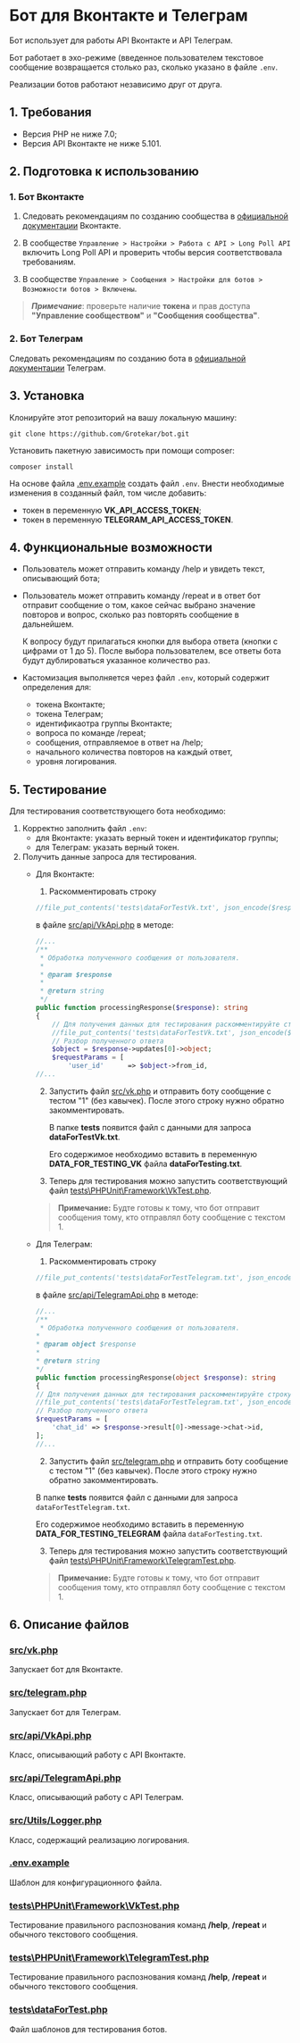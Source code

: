 # Бот для Вконтакте и Телеграм

Бот использует для работы API Вконтакте и API Телеграм.

Бот работает в эхо-режиме (введенное пользователем 
текстовое сообщение возвращается столько раз, 
сколько указано в файле `.env`.

Реализации ботов работают независимо друг от друга.

## 1. Требования
* Версия PHP не ниже 7.0;
* Версия API Вконтакте не ниже 5.101.

## 2. Подготовка к использованию
### 1. Бот Вконтакте
1. Следовать рекомендациям по созданию сообщества в 
[официальной документации](https://vk.com/dev/bots_docs) Вконтакте.

2. В сообществе `Управление > Настройки > Работа с API > Long Poll API`
 включить Long Poll API и проверить чтобы версия соответствовала 
 требованиям. 

3. В сообществе `Управление > Сообщения > Настройки для ботов > 
Возможности ботов > Включены`.

>***Примечание***: проверьте наличие **токена** и прав доступа 
**"Управление сообществом"** и **"Сообщения сообщества"**.

### 2. Бот Телеграм
Следовать рекомендациям по созданию бота в 
[официальной документации](https://core.telegram.org/bots#6-botfather) 
Телеграм.

## 3. Установка
Клонируйте этот репозиторий на вашу локальную машину:

    git clone https://github.com/Grotekar/bot.git

Установить пакетную зависимость при помощи composer:

    composer install

На основе файла [.env.example](https://github.com/Grotekar/bot/.env.example)
cоздать файл `.env`. Внести необходимые изменения в созданный файл,
том числе добавить:
* токен в переменную **VK_API_ACCESS_TOKEN**;
* токен в переменную **TELEGRAM_API_ACCESS_TOKEN**.

## 4. Функциональные возможности
- Пользователь может отправить команду /help и увидеть текст, 
описывающий бота;

- Пользователь может отправить команду /repeat и в ответ бот 
отправит сообщение о том, какое сейчас выбрано значение
повторов и вопрос, сколько раз повторять сообщение в дальнейшем.  

    К вопросу будут прилагаться кнопки для выбора ответа 
    (кнопки с цифрами от 1 до 5). После выбора пользователем, 
    все ответы бота будут дублироваться указанное количество раз.

- Кастомизация выполняется через файл `.env`, который
содержит определения для:  
    - токена Вконтакте;
    - токена Телеграм;
    - идентификаотра группы Вконтакте;
    - вопроса по команде /repeat;
    - сообщения, отправляемое в ответ на /help;
    - начального количества повторов на каждый ответ,
    - уровня логирования.

## 5. Тестирование
Для тестирования соответствующего бота необходимо:

1. Корректно заполнить файл `.env`:
    * для Вконтакте: указать верный токен и идентификатор группы;
    * для Телеграм: указать верный токен.
2. Получить данные запроса для тестирования.
    * Для Вконтакте:  
        1. Раскомментировать строку 
        ```php
        //file_put_contents('tests\dataForTestVk.txt', json_encode($response));
        ```
        в файле [src/api/VkApi.php](https://github.com/Grotekar/bot/src/api/VkApi.php)
        в методе:
        ```php
        //...
        /**
         * Обработка полученного сообщения от пользователя.
         *
         * @param $response
         *
         * @return string
         */
        public function processingResponse($response): string
        {
            // Для получения данных для тестирования раскомментируйте строку
            //file_put_contents('tests\dataForTestVk.txt', json_encode($response));
            // Разбор полученного ответа
            $object = $response->updates[0]->object;
            $requestParams = [
                'user_id'      => $object->from_id,
        //...
        ```
        2. Запустить файл [src/vk.php](https://github.com/Grotekar/bot/src/vk.php)
        и отправить боту сообщение с тестом "1" (без кавычек). После этого строку 
        нужно обратно закомментировать.

            В папке **tests** появится файл с данными для запроса **dataForTestVk.txt**. 

            Его содержимое необходимо вставить в переменную **DATA_FOR_TESTING_VK**
            файла **dataForTesting.txt**.

        3. Теперь для тестирования можно запустить соответствующий
        файл [tests\PHPUnit\Framework\VkTest.php](https://github.com/Grotekar/bot/tests/PHPUnit/Framework/VkTest.php).

        > **Примечание:** Будте готовы к тому, что бот отправит 
        сообщения тому, кто  отправлял боту сообщение с текстом 1.
    
    * Для Телеграм:    
        1. Раскомментировать строку 
        ```php
        //file_put_contents('tests\dataForTestTelegram.txt', json_encode($response));
        ```
        в файле [src/api/TelegramApi.php](https://github.com/Grotekar/bot/src/api/TelegramApi.php)
        в методе:
        ```php
        //...
        /**
         * Обработка полученного сообщения от пользователя.
        *
        * @param object $response
        *
        * @return string
        */
        public function processingResponse(object $response): string
        {
        // Для получения данных для тестирования раскомментируйте строку
        //file_put_contents('tests\dataForTestTelegram.txt', json_encode($response));
        // Разбор полученного ответа
        $requestParams = [
            'chat_id' => $response->result[0]->message->chat->id,
        ];
        //...
        ```
        2. Запустить файл [src/telegram.php](https://github.com/Grotekar/bot/src/telegram.php)
        и отправить боту сообщение с тестом "1" (без кавычек). После этого строку 
        нужно обратно закомментировать.

        В папке **tests** появится файл с данными для запроса `dataForTestTelegram.txt`. 

        Его содержимое необходимо вставить в переменную **DATA_FOR_TESTING_TELEGRAM**
        файла `dataForTesting.txt`.

        3. Теперь для тестирования можно запустить соответствующий
        файл [tests\PHPUnit\Framework\TelegramTest.php](https://github.com/Grotekar/bot/tests/PHPUnit/Framework/TelegramTest.php).

        > **Примечание:** Будте готовы к тому, что бот отправит 
        сообщения тому, кто  отправлял боту сообщение с текстом 1.

## 6. Описание файлов
### [src/vk.php](https://github.com/Grotekar/bot/src/vk.php)
Запускает бот для Вконтакте.

### [src/telegram.php](https://github.com/Grotekar/bot/src/telegram.php)
Запускает бот для Телеграм.

### [src/api/VkApi.php](https://github.com/Grotekar/bot/src/api/VkApi.php)
Класс, описывающий работу с API Вконтакте.

### [src/api/TelegramApi.php](https://github.com/Grotekar/bot/src/api/TelegramApi.php)
Класс, описывающий работу с API Телеграм.

### [src/Utils/Logger.php](https://github.com/Grotekar/bot/src/Utils/Logger.php)
Класс, содержащий реализацию логирования.

### [.env.example](https://github.com/Grotekar/bot/.env.example)
Шаблон для конфигурационного файла.

### [tests\PHPUnit\Framework\VkTest.php](https://github.com/Grotekar/bot/tests/PHPUnit/Framework/VkTest.php)
Тестирование правильного распознования команд **/help**, 
**/repeat** и обычного текстового сообщения.

### [tests\PHPUnit\Framework\TelegramTest.php](https://github.com/Grotekar/bot/tests/PHPUnit/Framework/TelegramTest.php)
Тестирование правильного распознования команд **/help**, 
**/repeat** и обычного текстового сообщения.

### [tests\dataForTest.php](https://github.com/Grotekar/bot/tests/dataForTest.php)
Файл шаблонов для тестирования ботов.